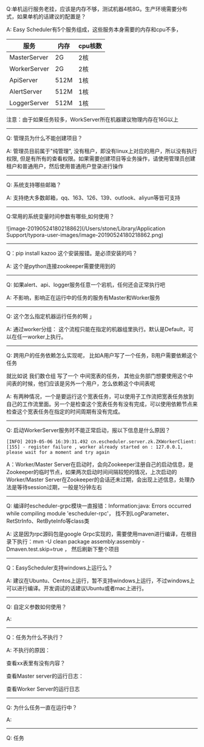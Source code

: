 Q:单机运行服务老挂，应该是内存不够，测试机器4核8G。生产环境需要分布式，如果单机的话建议的配置是？

A: Easy Scheduler有5个服务组成，这些服务本身需要的内存和cpu不多，

| 服务         | 内存 | cpu核数 |
| ------------ | ---- | ------- |
| MasterServer | 2G   | 2核     |
| WorkerServer | 2G   | 2核     |
| ApiServer    | 512M | 1核     |
| AlertServer  | 512M | 1核     |
| LoggerServer | 512M | 1核     |

注意：由于如果任务较多，WorkServer所在机器建议物理内存在16G以上



---

Q: 管理员为什么不能创建项目？

A: 管理员目前属于"纯管理", 没有租户，即没有linux上对应的用户，所以没有执行权限,  但是有所有的查看权限。如果需要创建项目等业务操作，请使用管理员创建租户和普通用户，然后使用普通用户登录进行操作

---

Q: 系统支持哪些邮箱？

A: 支持绝大多数邮箱，qq、163、126、139、outlook、aliyun等皆可支持

---

Q:常用的系统变量时间参数有哪些,如何使用？

![image-20190524180218862](/Users/stone/Library/Application Support/typora-user-images/image-20190524180218862.png)

---

Q：pip install kazoo 这个安装报错。是必须安装的吗？

A: 这个是python连接zookeeper需要使用到的

---

Q: 如果alert、api、logger服务任意一个宕机，任何还会正常执行吧

A:   不影响，影响正在运行中的任务的服务有Master和Worker服务

---

Q: 这个怎么指定机器运行任务的啊 」

A: 通过worker分组： 这个流程只能在指定的机器组里执行。默认是Default，可以在任一worker上执行。

---

Q: 跨用户的任务依赖怎么实现呢， 比如A用户写了一个任务，B用户需要依赖这个任务

就比如说 我们数仓组 写了一个 中间宽表的任务， 其他业务部门想要使用这个中间表的时候，他们应该是另外一个用户，怎么依赖这个中间表呢

A: 有两种情况，一个是要运行这个宽表任务，可以使用子工作流把宽表任务放到自己的工作流里面。另一个是检查这个宽表任务有没有完成，可以使用依赖节点来检查这个宽表任务在指定的时间周期有没有完成。

---

Q: 启动WorkerServer服务时不能正常启动，报以下信息是什么原因？

```
[INFO] 2019-05-06 16:39:31.492 cn.escheduler.server.zk.ZKWorkerClient:[155] - register failure , worker already started on : 127.0.0.1, please wait for a moment and try again
```

A：Worker/Master Server在启动时，会向Zookeeper注册自己的启动信息，是Zookeeper的临时节点，如果两次启动时间间隔较短的情况，上次启动的Worker/Master Server在Zookeeper的会话还未过期，会出现上述信息，处理办法是等待session过期，一般是1分钟左右

----

Q: 编译时escheduler-grpc模块一直报错：Information:java: Errors occurred while compiling module 'escheduler-rpc'， 找不到LogParameter、RetStrInfo、RetByteInfo等class类

A: 这是因为rpc源码包是google Grpc实现的，需要使用maven进行编译，在根目录下执行：mvn -U clean package assembly:assembly -Dmaven.test.skip=true ， 然后刷新下整个项目

----

Q：EasyScheduler支持windows上运行么？

A:  建议在Ubuntu、Centos上运行，暂不支持windows上运行，不过windows上可以进行编译。开发调试的话建议Ubuntu或者mac上进行。

-----

Q: 自定义参数如何使用？

A: 

----

Q：任务为什么不执行？

A: 不执行的原因：

查看xx表里有没有内容？

查看Master server的运行日志：

查看Worker Server的运行日志

----

Q: 为什么任务一直在运行中？

A:

----

Q: 任务



